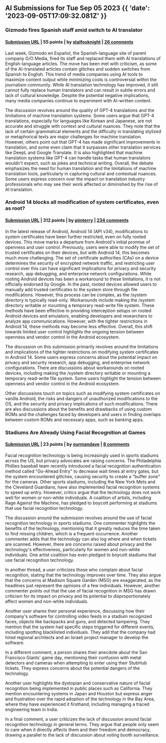 ## AI Submissions for Tue Sep 05 2023 {{ 'date': '2023-09-05T17:09:32.081Z' }}

### Gizmodo fires Spanish staff amid switch to AI translator

#### [Submission URL](https://arstechnica.com/information-technology/2023/09/ai-took-my-job-literally-gizmodo-fires-spanish-staff-amid-switch-to-ai-translator/) | 55 points | by [stalfosknight](https://news.ycombinator.com/user?id=stalfosknight) | [26 comments](https://news.ycombinator.com/item?id=37399336)

Last week, Gizmodo en Español, the Spanish-language site of parent company G/O Media, fired its staff and replaced them with AI translations of English-language articles. The move has been met with criticism, as some of the AI-translated articles contain glitches and sudden switches from Spanish to English. This trend of media companies using AI tools to maximize content output while minimizing costs is controversial within the journalism community. While AI translation technology has improved, it still cannot fully replace human translators and can result in subtle errors and lack of cultural knowledge. Despite the potential negative implications, many media companies continue to experiment with AI-written content.

The discussion revolves around the quality of GPT-4 translations and the limitations of machine translation systems. Some users argue that GPT-4 translations, especially for languages like Korean and Japanese, are not accurate and struggle with context and cultural nuances. They note that the lack of certain grammatical elements and the difficulty in translating stylized or metaphorical texts are major challenges for machine translation. However, others point out that GPT-4 has made significant improvements in translation, and some even claim that it surpasses other translation services like DeepL and Google Translate. It is also highlighted that machine translation systems like GPT-4 can handle tasks that human translators wouldn't expect, such as jokes and technical writing. Overall, the debate emphasizes the need for human translation and the limitations of machine translation tools, particularly in capturing cultural and contextual nuances. Some users express concern over the impact on translation industry professionals who may see their work affected or diminished by the rise of AI translation.

### Android 14 blocks all modification of system certificates, even as root?

#### [Submission URL](https://httptoolkit.com/blog/android-14-breaks-system-certificate-installation/) | 312 points | by [pimterry](https://news.ycombinator.com/user?id=pimterry) | [234 comments](https://news.ycombinator.com/item?id=37391521)

In the latest release of Android, Android 14 (API v34), modifications to system certificates have been further restricted, even on fully rooted devices. This move marks a departure from Android's initial promise of openness and user control. Previously, users were able to modify the set of trusted certificates on their devices, but with Android 14, this becomes much more challenging. The set of certificate authorities (CAs) on a device determines the security of encrypted network traffic, and restricting user control over this can have significant implications for privacy and security research, app debugging, and enterprise network configurations. While rooting Android devices has been a workaround to these limitations, it is not officially endorsed by Google. In the past, rooted devices allowed users to manually add trusted certificates to the system store through file modifications. However, this process can be complex, as the /system directory is typically read-only. Workarounds include making the /system directory writable or mounting a temporary read-write file system. These methods have been effective in providing interception setups on rooted Android devices and emulators, enabling developers and researchers to analyze app communications. However, with the tighter restrictions in Android 14, these methods may become less effective. Overall, this shift towards limited user control highlights the ongoing tension between openness and vendor control in the Android ecosystem.

The discussion on this submission primarily revolves around the limitations and implications of the tighter restrictions on modifying system certificates in Android 14. Some users express concerns about the potential impact on privacy and security research, app debugging, and enterprise network configurations. There are discussions about workarounds on rooted devices, including making the /system directory writable or mounting a temporary read-write file system. Some users highlight the tension between openness and vendor control in the Android ecosystem. 

Other discussions touch on topics such as modifying system certificates on vanilla Android, the risks and dangers of unauthorized modifications to the OS, and the security and privacy implications of such modifications. There are also discussions about the benefits and drawbacks of using custom ROMs and the challenges faced by developers and users in finding overlaps between custom ROMs and necessary apps, such as banking apps.

### Stadiums Are Already Using Facial Recognition at Games

#### [Submission URL](https://gizmodo.com/9-stadiums-using-facial-recognition-games-rose-bowl-met-1850798207) | 23 points | by [ourmandave](https://news.ycombinator.com/user?id=ourmandave) | [8 comments](https://news.ycombinator.com/item?id=37394736)

Facial recognition technology is being increasingly used in sports stadiums across the US, but privacy advocates are raising concerns. The Philadelphia Phillies baseball team recently introduced a facial recognition authentication method called "Go-Ahead Entry" to decrease wait times at entry gates, but the system encountered glitches, causing security to create a "buffer zone" for the cameras. Other sports stadiums, including the New York Mets and the Cleveland Guardians, have also implemented facial recognition systems to speed up entry. However, critics argue that the technology does not work well for women or non-white individuals. A coalition of artists, including Rage Against the Machine, has pledged to boycott performing at stadiums that use facial recognition technology.

The discussion around the submission revolves around the use of facial recognition technology in sports stadiums. One commenter highlights the benefits of the technology, mentioning that it greatly reduces the time taken to find missing children, which is a frequent occurrence. Another commenter adds that the technology can also log where and when tickets are scanned. However, there are concerns raised about privacy and the technology's effectiveness, particularly for women and non-white individuals. One artist coalition has even pledged to boycott stadiums that use facial recognition technology. 

In another thread, a user criticizes those who complain about facial recognition, stating that the technology improves over time. They also argue that the concerns at Madison Square Garden (MSG) are exaggerated, as the headlines just represent the opinions of a few individuals. However, another commenter points out that the use of facial recognition in MSG has drawn criticism for its impact on privacy and its potential to disproportionately affect women and non-white individuals.

Another user shares their personal experience, discussing how their company's software for controlling video feeds in a stadium recognized faces, objects like backpacks and guns, and detected tampering. They mention that the system had specific steps triggered for different events, including spotting blacklisted individuals. They add that the company had hired regional architects and an Israeli project manager to develop the software.

In a different comment, a person shares their anecdote about the San Francisco Giants' game day, mentioning their confusion with metal detectors and cameras when attempting to enter using their StubHub tickets. They express concerns about the potential dangers of the technology.

Another user highlights the dystopian and conservative nature of facial recognition being implemented in public places such as California. They mention encountering systems in Japan and Houston but express anger and frustration over the rapid adoption of the technology in the Bay Area, where they have experienced it firsthand, including managing a traced engineering team in India.

In a final comment, a user criticizes the lack of discussion around facial recognition technology in general terms. They argue that people only seem to care when it directly affects them and their freedom and democracy, drawing a parallel to the lack of discussion about voting booth surveillance.

